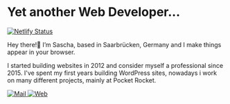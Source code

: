 # Yet another Web Developer...

[![Netlify Status](https://api.netlify.com/api/v1/badges/2e308ca0-9573-435b-83d0-b3736f8b6102/deploy-status)](https://app.netlify.com/sites/smetzdev-astro/deploys)

Hey there!👋
I’m Sascha, based in Saarbrücken, Germany
and I make things appear in your browser.

I started building websites in 2012 and consider myself a professional since 2015. I've spent my first years building WordPress sites, nowadays i work on many different projects, mainly at Pocket Rocket.

<div id="badges">
  <a href="mailto:hello@smetz.dev">
    <img src="https://img.shields.io/badge/Mail-green?style=for-the-badge&logo=gmail&logoColor=white" alt="Mail"/>
  </a>
  <a href="https://smetz.dev">
    <img src="https://img.shields.io/badge/Web-green?style=for-the-badge&logo=google-chrome&logoColor=white" alt="Web"/>
  </a>
</div>




